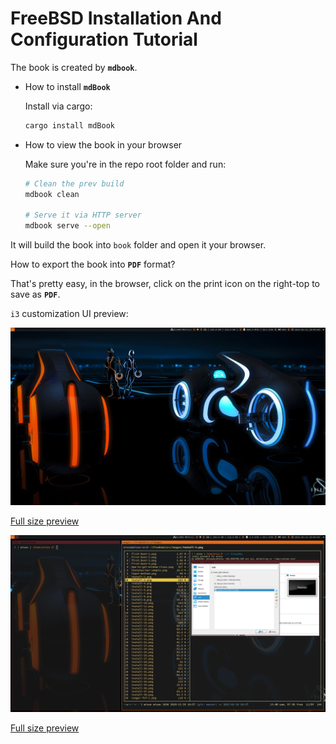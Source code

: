 # FreeBSD Installation And Configuration Tutorial

The book is created by **`mdbook`**.

- How to install **`mdBook`**

    Install via cargo:

    ```bash
    cargo install mdBook
    ```

- How to view the book in your browser

  Make sure you're in the repo root folder and run:

    ```bash
    # Clean the prev build
    mdbook clean

    # Serve it via HTTP server
    mdbook serve --open
    ```
It will build the book into `book` folder and open it 
your browser.

How to export the book into **`PDF`** format?

That's pretty easy, in the browser, click on the print icon on the right-top to save as **`PDF`**.

`i3` customization UI preview:

![preview-3.png](./src/images/preview-3.png)

[Full size preview](https://github.com/wisonye/freebsd/blob/master/src/images/preview-3.png)

![preview-4.png](./src/images/preview-4.png)

[Full size preview](https://github.com/wisonye/freebsd/blob/master/src/images/preview-4.png)
